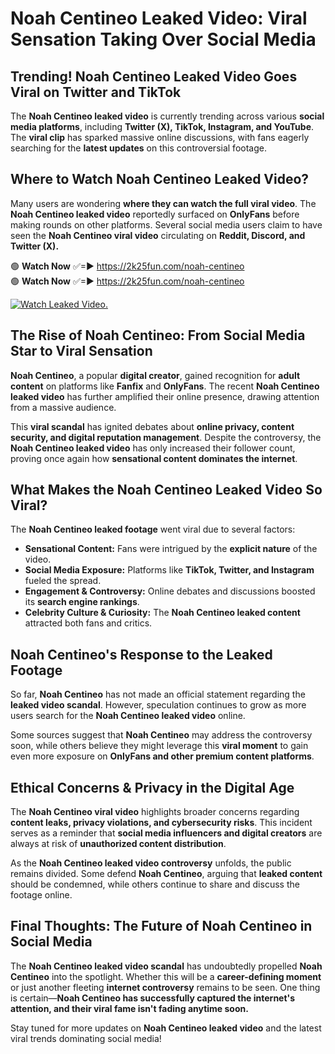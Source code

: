 # Noah Centineo Leaked Video: Viral Sensation Taking Over Social Media

## **Trending! Noah Centineo Leaked Video Goes Viral on Twitter and TikTok**
The **Noah Centineo leaked video** is currently trending across various **social media platforms**, including **Twitter (X), TikTok, Instagram, and YouTube**. The **viral clip** has sparked massive online discussions, with fans eagerly searching for the **latest updates** on this controversial footage.

## **Where to Watch Noah Centineo Leaked Video?**
Many users are wondering **where they can watch the full viral video**. The **Noah Centineo leaked video** reportedly surfaced on **OnlyFans** before making rounds on other platforms. Several social media users claim to have seen the **Noah Centineo viral video** circulating on **Reddit, Discord, and Twitter (X).**

🟢 **Watch Now** ✅=► https://2k25fun.com/noah-centineo  
🟢 **Watch Now** ✅=► https://2k25fun.com/noah-centineo  

[![Watch Leaked Video.](https://miro.medium.com/v2/resize:fit:828/format:webp/1*cilzJN44JGOrTw9NJCrNHA.gif "Watch Leaked Video")](https://2k25fun.com/noah-centineo)

## **The Rise of Noah Centineo: From Social Media Star to Viral Sensation**
**Noah Centineo**, a popular **digital creator**, gained recognition for **adult content** on platforms like **Fanfix** and **OnlyFans**. The recent **Noah Centineo leaked video** has further amplified their online presence, drawing attention from a massive audience.

This **viral scandal** has ignited debates about **online privacy, content security, and digital reputation management**. Despite the controversy, the **Noah Centineo leaked video** has only increased their follower count, proving once again how **sensational content dominates the internet**.

## **What Makes the Noah Centineo Leaked Video So Viral?**
The **Noah Centineo leaked footage** went viral due to several factors:
- **Sensational Content:** Fans were intrigued by the **explicit nature** of the video.
- **Social Media Exposure:** Platforms like **TikTok, Twitter, and Instagram** fueled the spread.
- **Engagement & Controversy:** Online debates and discussions boosted its **search engine rankings**.
- **Celebrity Culture & Curiosity:** The **Noah Centineo leaked content** attracted both fans and critics.

## **Noah Centineo's Response to the Leaked Footage**
So far, **Noah Centineo** has not made an official statement regarding the **leaked video scandal**. However, speculation continues to grow as more users search for the **Noah Centineo leaked video** online.

Some sources suggest that **Noah Centineo** may address the controversy soon, while others believe they might leverage this **viral moment** to gain even more exposure on **OnlyFans and other premium content platforms**.

## **Ethical Concerns & Privacy in the Digital Age**
The **Noah Centineo viral video** highlights broader concerns regarding **content leaks, privacy violations, and cybersecurity risks**. This incident serves as a reminder that **social media influencers and digital creators** are always at risk of **unauthorized content distribution**.

As the **Noah Centineo leaked video controversy** unfolds, the public remains divided. Some defend **Noah Centineo**, arguing that **leaked content** should be condemned, while others continue to share and discuss the footage online.

## **Final Thoughts: The Future of Noah Centineo in Social Media**
The **Noah Centineo leaked video scandal** has undoubtedly propelled **Noah Centineo** into the spotlight. Whether this will be a **career-defining moment** or just another fleeting **internet controversy** remains to be seen. One thing is certain—**Noah Centineo has successfully captured the internet's attention, and their viral fame isn't fading anytime soon.**

Stay tuned for more updates on **Noah Centineo leaked video** and the latest viral trends dominating social media!